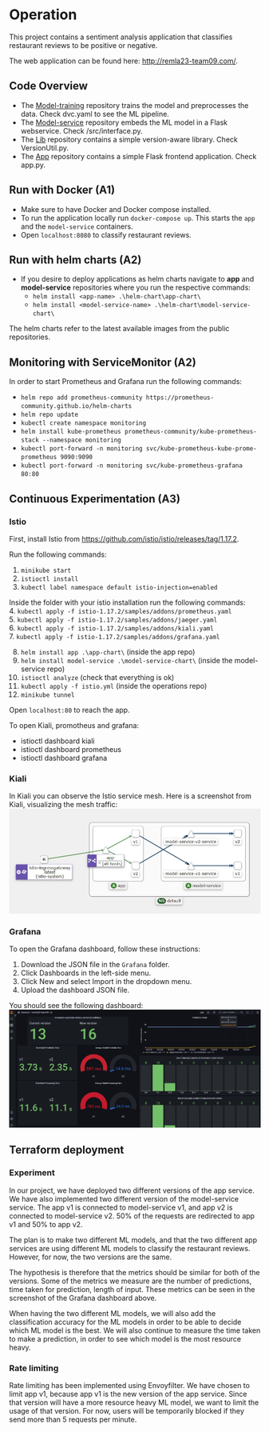# Operation
This project contains a sentiment analysis application that classifies restaurant reviews to be positive or negative. 

The web application can be found here: http://remla23-team09.com/.

## Code Overview
- The [Model-training](https://github.com/remla23-team09/model-training/tree/main) repository trains the model and preprocesses the data. Check dvc.yaml to see the ML pipeline.
- The [Model-service](https://github.com/remla23-team09/model-service) repository embeds the ML model in a Flask webservice. Check /src/interface.py.
- The [Lib](https://github.com/remla23-team09/lib) repository contains a simple version-aware library. Check VersionUtil.py.
- The [App](https://github.com/remla23-team09/app) repository contains a simple Flask frontend application. Check app.py. 

## Run with Docker (A1)
- Make sure to have Docker and Docker compose installed.
- To run the application locally run `docker-compose up`. This starts the `app` and the `model-service` containers. 
- Open `localhost:8080` to classify restaurant reviews. 

## Run with helm charts (A2)
- If you desire to deploy applications as helm charts navigate to **app** and **model-service** repositories where you run the respective commands:
    - `helm install <app-name> .\helm-chart\app-chart\`
    - `helm install <model-service-name> .\helm-chart\model-service-chart\`

The helm charts refer to the latest available images from the public repositories.

## Monitoring with ServiceMonitor (A2)
In order to start Prometheus and Grafana run the following commands:

- `helm repo add prometheus-community https://prometheus-community.github.io/helm-charts`
- `helm repo update`
- `kubectl create namespace monitoring`
- `helm install kube-prometheus prometheus-community/kube-prometheus-stack --namespace monitoring`
- `kubectl port-forward -n monitoring svc/kube-prometheus-kube-prome-prometheus 9090:9090`
- `kubectl port-forward -n monitoring svc/kube-prometheus-grafana 80:80`

## Continuous Experimentation (A3)

### Istio
First, install Istio from https://github.com/istio/istio/releases/tag/1.17.2. 

Run the following commands:
1. `minikube start`
2. `istioctl install`
3. `kubectl label namespace default istio-injection=enabled`

Inside the folder with your istio installation run the following commands:  
4. `kubectl apply -f istio-1.17.2/samples/addons/prometheus.yaml`    
5. `kubectl apply -f istio-1.17.2/samples/addons/jaeger.yaml`    
6. `kubectl apply -f istio-1.17.2/samples/addons/kiali.yaml`   
7. `kubectl apply -f istio-1.17.2/samples/addons/grafana.yaml`  

8. `helm install app .\app-chart\` (inside the app repo)
9. `helm install model-service .\model-service-chart\` (inside the model-service repo)
10. `istioctl analyze` (check that everything is ok)
11. `kubectl apply -f istio.yml` (inside the operations repo)
12. `minikube tunnel`

Open `localhost:80` to reach the app.

To open Kiali, promotheus and grafana:
- istioctl dashboard kiali
- istioctl dashboard prometheus
- istioctl dashboard grafana

### Kiali
In Kiali you can observe the Istio service mesh. Here is a screenshot from Kiali, visualizing the mesh traffic:
![Kiali graph](images/kiali.JPG)

### Grafana

To open the Grafana dashboard, follow these instructions:
1. Download the JSON file in the `Grafana` folder.
3. Click Dashboards in the left-side menu.
4. Click New and select Import in the dropdown menu.
4. Upload the dashboard JSON file.

You should see the following dashboard:
![Grafana dashboard](images/grafana.jpg)

## Terraform deployment

### Experiment

In our project, we have deployed two different versions of the app service. We have also implemented two different version of the model-service service. The app v1 is connected to model-service v1, and app v2 is connected to model-service v2. 50% of the requests are redirected to app v1 and 50% to app v2. 

The plan is to make two different ML models, and that the two different app services are using different ML models to classify the restaurant reviews. However, for now, the two versions are the same. 

The hypothesis is therefore that the metrics should be similar for both of the versions. Some of the metrics we measure are the number of predictions, time taken for prediction, length of input. These metrics can be seen in the screenshot of the Grafana dashboard above. 

When having the two different ML models, we will also add the classification accuracy for the ML models in order to be able to decide which ML model is the best. We will also continue to measure the time taken to make a prediction, in order to see which model is the most resource heavy.

### Rate limiting

Rate limiting has been implemented using Envoyfilter. We have chosen to limit app v1, because app v1 is the new version of the app service. Since that version will have a more resource heavy ML model, we want to limit the usage of that version. For now, users will be temporarily blocked if they send more than 5 requests per minute.




